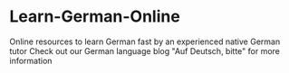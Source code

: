 # Learn-German-Online
Online resources to learn German fast by an experienced native German tutor
Check out our German language blog "Auf Deutsch, bitte" for more information

